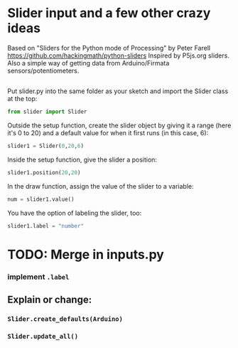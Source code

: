 # Slider input and a few other crazy ideas
Based on "Sliders for the Python mode of Processing" by Peter Farell https://github.com/hackingmath/python-sliders
Inspired by P5js.org sliders.
Also a simple way of getting data from Arduino/Firmata sensors/potentiometers.

##  
Put slider.py into the same folder as your sketch and import the Slider class at the top:
```python
from slider import Slider
```
Outside the setup function, create the slider object by giving it a range (here it's 0 to 20) and a default value for when it first runs (in this case, 6):
```python
slider1 = Slider(0,20,6)
```
Inside the setup function, give the slider a position:
```python
slider1.position(20,20)
```
In the draw function, assign the value of the slider to a variable:
```python
num = slider1.value()
```
You have the option of labeling the slider, too:
```python
slider1.label = "number"
```  

# TODO: Merge in inputs.py

### implement `.label`

## Explain or change:

### `Slider.create_defaults(Arduino)`
### `Slider.update_all()`
